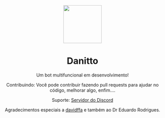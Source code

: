 <div align="center">
  <img src="https://i.imgur.com/NjYYO30.png" height=120 width=120/><h1>Danitto</h1>



Um bot multifuncional em desenvolvimento!

Contribuindo:
Você pode contribuir fazendo pull requests para ajudar no código, melhorar algo, enfim....

Suporte:
[Servidor do Discord](https://discord.gg/aj3sSAyMsh)

Agradecimentos especiais a [davidffa](https://github.com/davidffa) e também ao Dr Eduardo Rodrigues.

</div>
